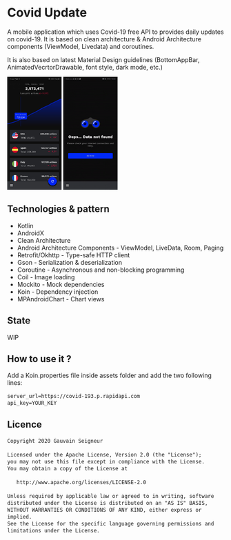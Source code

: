 # Covid Update
A mobile application which uses Covid-19 free API to provides daily updates on covid-19.
It is based on clean architecture & Android Architecture components (ViewModel, Livedata) and
coroutines.

It is also based on latest Material Design guidelines (BottomAppBar, AnimatedVecrtorDrawable,
font style, dark mode, etc.)

<img src="art/home.jpg" width="25%"></img>
<img src="art/error_place_holder.gif" width="25%"></img>

## Technologies & pattern
* Kotlin
* AndroidX
* Clean Architecture
* Android Architecture Components - ViewModel, LiveData, Room, Paging
* Retrofit/Okhttp - Type-safe HTTP client
* Gson - Serialization & deserialization
* Coroutine - Asynchronous and non-blocking programming
* Coil - Image loading
* Mockito - Mock dependencies
* Koin - Dependency injection
* MPAndroidChart - Chart views

## State
WIP

## How to use it ?
Add a Koin.properties file inside assets folder and add the two following lines:
```
server_url=https://covid-193.p.rapidapi.com
api_key=YOUR_KEY
```

## Licence
```
Copyright 2020 Gauvain Seigneur

Licensed under the Apache License, Version 2.0 (the "License");
you may not use this file except in compliance with the License.
You may obtain a copy of the License at

   http://www.apache.org/licenses/LICENSE-2.0

Unless required by applicable law or agreed to in writing, software
distributed under the License is distributed on an "AS IS" BASIS,
WITHOUT WARRANTIES OR CONDITIONS OF ANY KIND, either express or implied.
See the License for the specific language governing permissions and
limitations under the License.
```